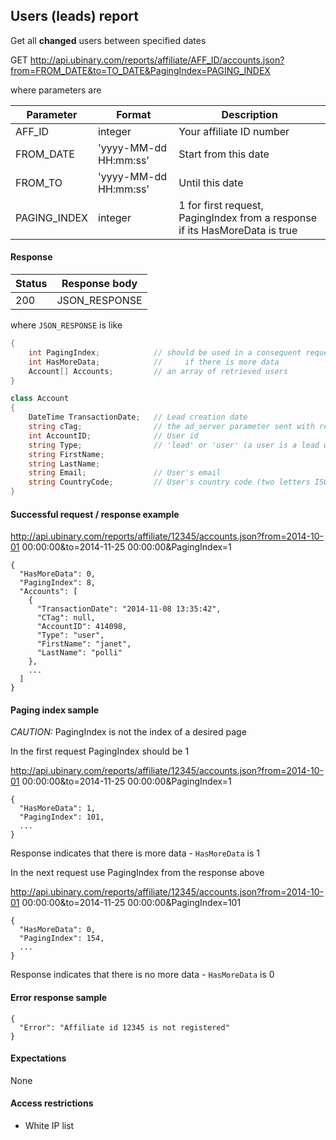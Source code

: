 ﻿## Users (leads) report

Get all **changed** users between specified dates

GET http://api.ubinary.com/reports/affiliate/AFF_ID/accounts.json?from=FROM_DATE&to=TO_DATE&PagingIndex=PAGING_INDEX

where parameters are

Parameter       | Format                  | Description
----------------|-------------------------|-------------
AFF_ID          | integer                 | Your affiliate ID number
FROM_DATE       | 'yyyy-MM-dd HH:mm:ss'   | Start from this date
FROM_TO         | 'yyyy-MM-dd HH:mm:ss'   | Until this date
PAGING_INDEX    | integer                 | 1 for first request, PagingIndex from a response if its HasMoreData is true


#### Response

Status | Response body
-------|--------------
200    | JSON_RESPONSE

where `JSON_RESPONSE` is like

```C#
{
    int PagingIndex;            // should be used in a consequent request
    int HasMoreData;            //     if there is more data
    Account[] Accounts;         // an array of retrieved users
}

class Account
{
    DateTime TransactionDate;   // Lead creation date
    string cTag;                // the ad_server parameter sent with registration API
    int AccountID;              // User id
    string Type;                // 'lead' or 'user' (a user is a lead with one successful login)
    string FirstName;
    string LastName;
    string Email;               // User's email
    string CountryCode;         // User's country code (two letters ISO code)
}
```

#### Successful request / response example

http://api.ubinary.com/reports/affiliate/12345/accounts.json?from=2014-10-01 00:00:00&to=2014-11-25 00:00:00&PagingIndex=1

```
{
  "HasMoreData": 0,
  "PagingIndex": 8,
  "Accounts": [
    {
      "TransactionDate": "2014-11-08 13:35:42",
      "CTag": null,
      "AccountID": 414098,
      "Type": "user",
      "FirstName": "janet",
      "LastName": "polli"
    },
    ...
  ]
}
```

#### Paging index sample

*CAUTION:* PagingIndex is not the index of a desired page

In the first request PagingIndex should be 1

http://api.ubinary.com/reports/affiliate/12345/accounts.json?from=2014-10-01 00:00:00&to=2014-11-25 00:00:00&PagingIndex=1

```
{
  "HasMoreData": 1,
  "PagingIndex": 101,
  ...
}
```

Response indicates that there is more data - `HasMoreData` is 1

In the next request use PagingIndex from the response above

http://api.ubinary.com/reports/affiliate/12345/accounts.json?from=2014-10-01 00:00:00&to=2014-11-25 00:00:00&PagingIndex=101

```
{
  "HasMoreData": 0,
  "PagingIndex": 154,
  ...
}
```

Response indicates that there is no more data - `HasMoreData` is 0

#### Error response sample

```
{
  "Error": "Affiliate id 12345 is not registered"
}
```

#### Expectations
None

#### Access restrictions
- White IP list
